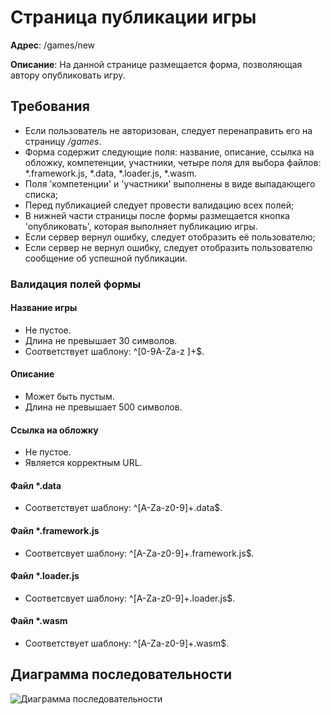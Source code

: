 # Страница публикации игры

**Адрес**: /games/new

**Описание**: На данной странице размещается форма, позволяющая автору опубликовать игру.

## Требования

* Если пользователь не авторизован, следует перенаправить его на страницу */games*.
* Форма содержит следующие поля: название, описание, ссылка на обложку, 
компетенции, участники, четыре поля для выбора файлов: \*.framework.js, 
\*.data, \*.loader.js, \*.wasm.
* Поля 'компетенции' и 'участники' выполнены в виде выпадающего списка;
* Перед публикацией следует провести валидацию всех полей;
* В нижней части страницы после формы размещается кнопка 'опубликовать', 
которая выполняет публикацию игры.
* Если сервер вернул ошибку, следует отобразить её пользователю;
* Если сервер не вернул ошибку, следует отобразить пользователю сообщение об успешной
публикации.

### Валидация полей формы

#### Название игры

* Не пустое.
* Длина не превышает 30 символов.
* Соответствует шаблону: ^[0-9A-Za-z ]+$.

#### Описание

* Может быть пустым.
* Длина не превышает 500 символов.

#### Ссылка на обложку

* Не пустое.
* Является корректным URL.

#### Файл *.data

* Соответствует шаблону: ^[A-Za-z0-9]+\.data$.

#### Файл *.framework.js

* Соответсвует шаблону: ^[A-Za-z0-9]+\.framework\.js$.

#### Файл *.loader.js

* Соответсвует шаблону: ^[A-Za-z0-9]+\.loader\.js$.

#### Файл *.wasm

* Соответствует шаблону: ^[A-Za-z0-9]+\.wasm$.

## Диаграмма последовательности

![Диаграмма последовательности](https://user-images.githubusercontent.com/22858278/159731170-f524edc3-fda5-4b8d-9212-4cef0c62411b.png)

